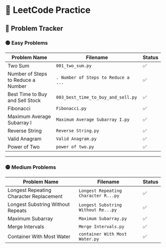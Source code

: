 # 🧠 LeetCode Practice 
## 📂 Problem Tracker

### 🟢 Easy Problems

| Problem Name                        | Filename                                | Status |
|------------------------------------|-----------------------------------------|--------|
| Two Sum                            | `001_two_sum.py`                        | ✅     |
| Number of Steps to Reduce a Number | `. Number of Steps to Reduce a ...`     | ✅     |
| Best Time to Buy and Sell Stock    | `003_best_time_to_buy_and_sell.py`      | ✅     |
| Fibonacci                          | `Fibonacci.py`                          | ✅     |
| Maximum Average Subarray I         | `Maximum Average Subarray I.py`         | ✅     |
| Reverse String                     | `Reverse String.py`                     | ✅     |
| Valid Anagram                      | `Valid Anagram.py`                      | ✅     |
| Power of Two                       | `power of two.py`                       | ✅     |

---

### 🟡 Medium Problems

| Problem Name                             | Filename                                     | Status |
|-----------------------------------------|----------------------------------------------|--------|
| Longest Repeating Character Replacement | `Longest Repeating Character R...py`         | ✅     |
| Longest Substring Without Repeats       | `Longest Substring Without Re...py`          | ✅     |
| Maximum Subarray                        | `Maximum Subarray.py`                        | ✅     |
| Merge Intervals                         | `Merge Intervals.py`                         | ✅     |
| Container With Most Water               | `container With Most Water.py`               | ✅     |
